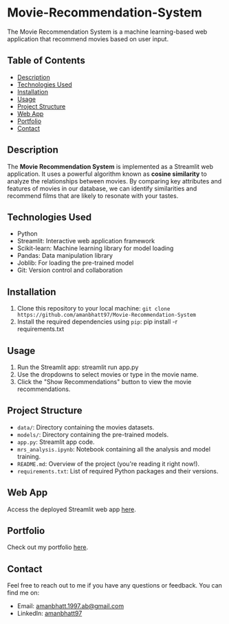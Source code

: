 # Movie-Recommendation-System
The Movie Recommendation System is a machine learning-based web application that recommend movies based on user input.

## Table of Contents

- [Description](#description)
- [Technologies Used](#technologies-used)
- [Installation](#installation)
- [Usage](#usage)
- [Project Structure](#project-structure)
- [Web App](#web_app)
- [Portfolio](#portfolio)
- [Contact](#contact)

## Description

The **Movie Recommendation System** is implemented as a Streamlit web application. It uses a powerful algorithm known as **cosine similarity** to analyze the relationships between movies. By comparing key attributes and features of movies in our database, we can identify similarities and recommend films that are likely to resonate with your tastes.

## Technologies Used

- Python
- Streamlit: Interactive web application framework
- Scikit-learn: Machine learning library for model loading
- Pandas: Data manipulation library
- Joblib: For loading the pre-trained model
- Git: Version control and collaboration

## Installation

1. Clone this repository to your local machine: `git clone https://github.com/amanbhatt97/Movie-Recommendation-System`
3. Install the required dependencies using `pip`: pip install -r requirements.txt

 ## Usage

1. Run the Streamlit app: streamlit run app.py
2. Use the dropdowns to select movies or type in the movie name.
3. Click the "Show Recommendations" button to view the movie recommendations.

## Project Structure

- `data/`: Directory containing the movies datasets.
- `models/`: Directory containing the pre-trained models.
- `app.py`: Streamlit app code.
- `mrs_analysis.ipynb`: Notebook containing all the analysis and model training.
- `README.md`: Overview of the project (you're reading it right now!).
- `requirements.txt`: List of required Python packages and their versions.


## Web App

Access the deployed Streamlit web app [here](https://recommend-movies-app.streamlit.app/).

## Portfolio

Check out my portfolio [here](https://amanbhatt97.github.io/portfolio/).

## Contact

Feel free to reach out to me if you have any questions or feedback. You can find me on:

- Email: amanbhatt.1997.ab@gmail.com
- LinkedIn: [amanbhatt97](https://www.linkedin.com/in/amanbhatt1997/)
